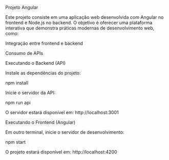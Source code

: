 Projeto Angular

Este projeto consiste em uma aplicação web desenvolvida com Angular no frontend e Node.js no backend.
O objetivo é oferecer uma plataforma interativa que demonstra práticas modernas de desenvolvimento web, como:

Integração entre frontend e backend

Consumo de APIs

Executando o Backend (API)

Instale as dependências do projeto:

npm install


Inicie o servidor da API:

npm run api


O servidor estará disponível em: http://localhost:3001

Executando o Frontend (Angular)

Em outro terminal, inicie o servidor de desenvolvimento:

npm start


O projeto estará disponível em: http://localhost:4200
